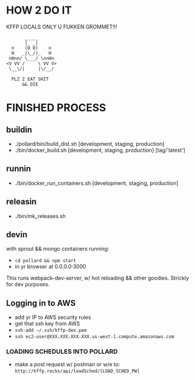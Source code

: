 # HOW 2 DO IT

KFFP LOCALS ONLY U FUKKEN GROMMET!!!

           _____
           |_ _|
      n    (O O)    n
      H   _|\_/|_   H
     nHnn/ \___/ \nnHn
    <V VV /     \ VV V>
     \__\/|     |\/__/

      PLZ 2 EAT SHIT
          && DIE

# FINISHED PROCESS

## buildin

- ./pollard/bin/build_dist.sh [development, staging, production]
- ./bin/docker_build.sh [development, staging, production] [tag/'latest']


## runnin

- ./bin/docker_run_containers.sh [development, staging, production]


## releasin

- ./bin/mk_releases.sh

## devin

with sprout && mongo containers running:

- `cd pollard && npm start`
- in yr browser at 0.0.0.0:3000

This runs webpack-dev-server, w/ hot reloading && other goodies. Strickly for dev purposes.


## Logging in to AWS
- add yr IP to AWS security rules
- get that ssh key from AWS
- `ssh-add ~/.ssh/kffp-dev.pem`
- `ssh ec2-user@XXX.XXX.XXX.XXX.us-west-1.compute.amazonaws.com`

### LOADING SCHEDULES INTO POLLARD
- make a post request w/ postman or w/e to: `http://kffp.rocks/api/loadSched/[LOAD_SCHED_PW]`
